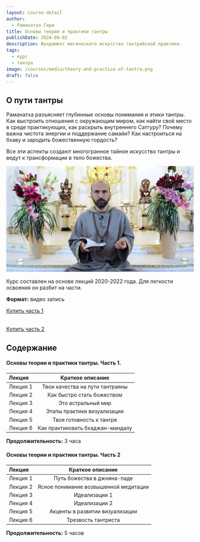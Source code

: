 ```yaml
---
layout: course-detail
author:
  - Раманатха Гири
title: Основы теории и практики тантры
publishDate: 2024-09-02
description: Фундамент магического искусства тантрийской практики.
tags:
  - курс
  - тантра
image: /courses/media/theory-and-practice-of-tantra.png
draft: false
---
```


## **О пути тантры**

Раманатха разъясняет глубинные основы понимания и этики тантры. Как выстроить отношения с окружающим миром, как найти своё место в среде практикующих, как раскрыть внутреннего Сатгуру? Почему важна чистота энергии и поддержание самайи? Как настроиться на бхаву и зародить божественную гордость? 

Все эти аспекты создают многогранное тайное искусство тантры и ведут к трансформации в тело божества. 

![тантра](/courses/media/r_tantra.png)

Курс составлен на основе лекций 2020-2022 года. Для легкости освоения он разбит на части.

**Формат:** видео запись

<div class="buy-link">

[Купить часть 1](https://www.dattatreya.space/enroll/3233206)
</div>

###### 

<div class="buy-link">

[Купить часть 2](https://www.dattatreya.space/enroll/3233215)
</div>

## Содержание

#### Основы теории и практики тантры. Часть 1.

| Лекция   |         Краткое описание         |
| :------- | :------------------------------: |
| Лекция 1 | Твои качества на пути тантраяны  |
| Лекция 2 |    Как быстро стать божеством    |
| Лекция 3 |       Это астральный мир        |
| Лекция 4 |   Этапы практики визуализации    |
| Лекция 5 |     Твоя готовность к тантре     |
| Лекция 6 | Как практиковать бхаджан-мандалу |
**Продолжительность:** 3 часа 
#### Основы теории и практики тантры. Часть 2

| Лекция   |            Краткое описание            |
| :------- | :------------------------------------: |
| Лекция 1 |      Путь божества в джняна-паде       |
| Лекция 2 | Ясное понимание возвышенной медитации |
| Лекция 3 |             Идеализации 1              |
| Лекция 4 |             Идеализации 2              |
| Лекция 5 |    Акценты в развитии визуализации     |
| Лекция 6 |          Трезвость тантриста           |

**Продолжительность:** 5 часов